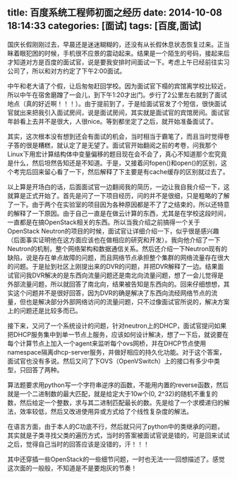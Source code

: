 title: 百度系统工程师初面之经历
date: 2014-10-08 18:14:33
categories: [面试]
tags: [百度,面试]
---
国庆长假刚刚过去，早晨还是迷迷糊糊的，还没有从长假休息状态恢复过来。正当眯着眼犯困的时候，手机很不应景的震动起来。结果是一个陌生的号码，接起来后才知道对方是百度的面试官，说是要我安排时间面试一下。考虑上午已经前往实习公司了，所以和对方约定了下午2:00面试。

中午和老大请了个假，让后匆匆赶回学校。因为面试官下榻的宾馆离学校比较近，所以中午在宿舍磨蹭了一会儿，到下午1:20才出门。步行了2公里左右就到了面试地点（真的好近啊！！！）。由于提前到了，于是给面试官发了个短信，很快面试官就出来把我引入面试房间，说是面试房间，其实就是面试官的宾馆房间。面试官年龄看上去并不是很大，人很nice。等到都坐定了之后，就开始准备面试了。

<!--more-->

其实，这次根本没有想到还会有面试的机会，当时相当于霸笔了，而且当时觉得卷子答的很是糟糕，就认定了是无望了。面试官开始翻阅之前的考卷，问我那个Linux下用宏计算结构体中变量偏移的题目现在会不会了，真心不知道那个宏究竟是什么，然后坦然告知还是不知道。于是，又接着问fopen()和open()的区别，这个考完后回来留心看了一下，然后解释了下主要是有cache缓存的区别就过去了。

以上算是开场白的话，后面面试官一边翻阅我的简历，一边让我自我介绍一下，这就算是正式开始了。首先是问了一下项目经历，问的并不是很细，只是粗略的了解了一下。由于两个在实验室的项目因为各种原因都是不了了之结束的，所以还特意的解释了一下原因。由于自己一直是在做云计算的东西，尤其是在学校这段时间，一直都是在搞OpenStack相关的东西。所以当我介绍之前搞得一个关于OpenStack
Neutron的项目的时候，面试官让详细介绍一下，似乎很是感兴趣（后面事实证明他在这方面应该也在做相应的研究和开发）。我向他介绍了一下Neutron的机制，整个网络架构和数据通信关系。然后还介绍一下Neutron现有的缺陷，说是存在单点故障的问题，而且网络节点承担整个集群的网络流量存在很大的问题。于是扯到社区上刚提出来的DVR的问题，并把DVR解释了一边。结果面试官问我DVR解决的是东西向流量问题还是南北向流量问题，想了一会儿觉得是外部流量问题，所以就回答了南北向，结果被告知是东西向的。回来仔细想想，其实这个问题并不是很好回答，因为DVR的确是解决了东西向流经网络节点的流量，但也是解决部分外部网络访问的流量问题，只不过像面试官所说的，解决方案上的问题还是比较多而已。

接下来，又问了一个系统设计的问题，针对neutron上的DHCP，面试官提问如果把DHCP服务集中到单一节点上服务，应该如何设计解决，想了一下后，就说要在每个计算节点上加入一个agent来监听每个ovs网桥，并在DHCP节点使用namespace隔离dhcp-server服务，并做好相应的持久化功能。对于这个答案，面试官也没有多说。然后又问了下OVS（OpenVSwitch）上的接口有多少中类型，只回答了两种。

算法题要求用python写一个字符串逆序的函数，不能用内置的reverse函数，然后就是一个二进制数的最大匹配，就是给定大于10w个(0, 2^32)的随机不重复的数，然后给定一个整数，求与其二进制匹配最长的数。先是给了一个求模递归的解法，效率较低，然后又改进使用异或方式给了个线性复杂度的解法。

在语言方面，由于本人的C功底不行，然后就只问了python中的类继承的问题，其实就是子类寻找父类的遍历方式，当时的答案被面试官说是错的，可是回来试试之后，觉得自己当时的回答应该是没错的，汗！！！

其中还穿插一些OpenStack的一些细节问题，一时也无法一一回想描述了。感觉这次面的一般般，不知道是不是要炮灰的节奏！
